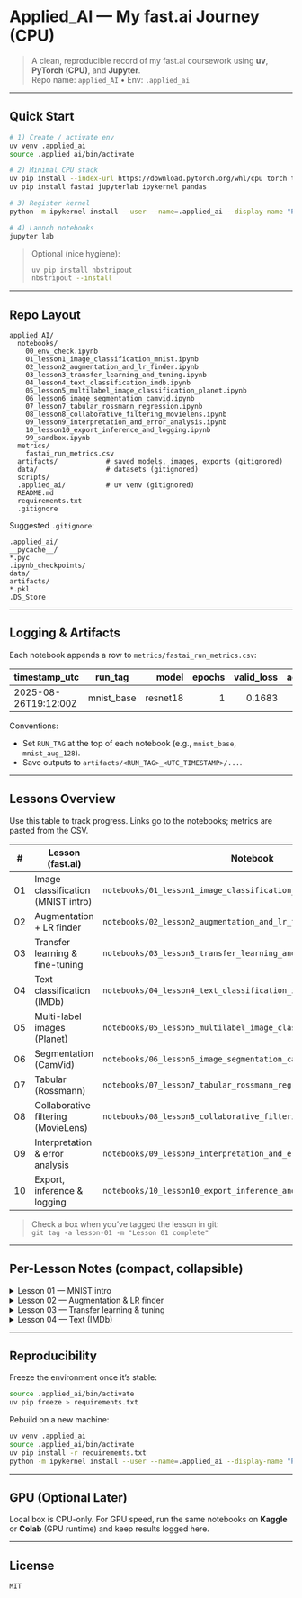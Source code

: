 # Applied_AI — My fast.ai Journey (CPU)

> A clean, reproducible record of my fast.ai coursework using **uv**, **PyTorch (CPU)**, and **Jupyter**.  
> Repo name: `applied_AI` • Env: `.applied_ai`

---

## Quick Start

```bash
# 1) Create / activate env
uv venv .applied_ai
source .applied_ai/bin/activate

# 2) Minimal CPU stack
uv pip install --index-url https://download.pytorch.org/whl/cpu torch torchvision torchaudio
uv pip install fastai jupyterlab ipykernel pandas

# 3) Register kernel
python -m ipykernel install --user --name=.applied_ai --display-name "Python (.applied_ai)"

# 4) Launch notebooks
jupyter lab
```

> Optional (nice hygiene):  
> ```bash
> uv pip install nbstripout
> nbstripout --install
> ```

---

## Repo Layout

```
applied_AI/
  notebooks/
    00_env_check.ipynb
    01_lesson1_image_classification_mnist.ipynb
    02_lesson2_augmentation_and_lr_finder.ipynb
    03_lesson3_transfer_learning_and_tuning.ipynb
    04_lesson4_text_classification_imdb.ipynb
    05_lesson5_multilabel_image_classification_planet.ipynb
    06_lesson6_image_segmentation_camvid.ipynb
    07_lesson7_tabular_rossmann_regression.ipynb
    08_lesson8_collaborative_filtering_movielens.ipynb
    09_lesson9_interpretation_and_error_analysis.ipynb
    10_lesson10_export_inference_and_logging.ipynb
    99_sandbox.ipynb
  metrics/
    fastai_run_metrics.csv
  artifacts/            # saved models, images, exports (gitignored)
  data/                 # datasets (gitignored)
  scripts/
  .applied_ai/          # uv venv (gitignored)
  README.md
  requirements.txt
  .gitignore
```

Suggested `.gitignore`:
```
.applied_ai/
__pycache__/
*.pyc
.ipynb_checkpoints/
data/
artifacts/
*.pkl
.DS_Store
```

---

## Logging & Artifacts

Each notebook appends a row to `metrics/fastai_run_metrics.csv`:

| timestamp_utc | run_tag | model | epochs | valid_loss | accuracy |
|---|---|---:|---:|---:|---:|
| 2025-08-26T19:12:00Z | mnist_base | resnet18 | 1 | 0.1683 | 0.9377 |

Conventions:
- Set `RUN_TAG` at the top of each notebook (e.g., `mnist_base`, `mnist_aug_128`).
- Save outputs to `artifacts/<RUN_TAG>_<UTC_TIMESTAMP>/...`.

---

## Lessons Overview

Use this table to track progress. Links go to the notebooks; metrics are pasted from the CSV.

| #  | Lesson (fast.ai)                                    | Notebook                                                    | Best metric | Status |
|----|------------------------------------------------------|-------------------------------------------------------------|------------:|:------:|
| 01 | Image classification (MNIST intro)                   | `notebooks/01_lesson1_image_classification_mnist.ipynb`     | `acc=…`     | [x]    |
| 02 | Augmentation + LR finder                             | `notebooks/02_lesson2_augmentation_and_lr_finder.ipynb`     | `acc=…`     | [ ]    |
| 03 | Transfer learning & fine-tuning                      | `notebooks/03_lesson3_transfer_learning_and_tuning.ipynb`   | `acc=…`     | [ ]    |
| 04 | Text classification (IMDb)                           | `notebooks/04_lesson4_text_classification_imdb.ipynb`       | `acc=…`     | [ ]    |
| 05 | Multi-label images (Planet)                          | `notebooks/05_lesson5_multilabel_image_classification_planet.ipynb` | `f1=…` | [ ]    |
| 06 | Segmentation (CamVid)                                | `notebooks/06_lesson6_image_segmentation_camvid.ipynb`      | `dice=…`    | [ ]    |
| 07 | Tabular (Rossmann)                                   | `notebooks/07_lesson7_tabular_rossmann_regression.ipynb`    | `rmse=…`    | [ ]    |
| 08 | Collaborative filtering (MovieLens)                  | `notebooks/08_lesson8_collaborative_filtering_movielens.ipynb` | `rmse=…` | [ ]    |
| 09 | Interpretation & error analysis                      | `notebooks/09_lesson9_interpretation_and_error_analysis.ipynb` | `—`     | [ ]    |
| 10 | Export, inference & logging                          | `notebooks/10_lesson10_export_inference_and_logging.ipynb`  | `—`         | [ ]    |

> Check a box when you’ve tagged the lesson in git:  
> `git tag -a lesson-01 -m "Lesson 01 complete"`

---

## Per-Lesson Notes (compact, collapsible)

<details><summary>Lesson 01 — MNIST intro</summary>

**Goal**: Baseline image classifier; understand `DataLoaders`, `vision_learner`, `fine_tune`.  
**Run tags**: `mnist_base`, `mnist_aug_128`  
**What I learned**:
- Transfer learning basics (ResNet18), `fine_tune(1)`
- Quick metrics logging pattern
- How aug + image size affect accuracy/time

</details>

<details><summary>Lesson 02 — Augmentation & LR finder</summary>

**Goal**: Use `aug_transforms`, `lr_find`, discriminative LRs.  
**Run tags**: `mnist_tuned`  
**Notes**:
- Pick `base_lr` from `lr_find()`
- `fit_one_cycle` vs `fine_tune` tradeoffs

</details>

<details><summary>Lesson 03 — Transfer learning & tuning</summary>

**Goal**: Unfreeze, discriminative learning rates, regularization.  
**Notes**: …

</details>

<details><summary>Lesson 04 — Text (IMDb)</summary>

**Goal**: AWD-LSTM classifier on IMDb SAMPLE/IMDb.  
**Notes**: …

</details>

<!-- Repeat the pattern through Lesson 10 -->

---

## Reproducibility

Freeze the environment once it’s stable:
```bash
source .applied_ai/bin/activate
uv pip freeze > requirements.txt
```

Rebuild on a new machine:
```bash
uv venv .applied_ai
source .applied_ai/bin/activate
uv pip install -r requirements.txt
python -m ipykernel install --user --name=.applied_ai --display-name "Python (.applied_ai)"
```

---

## GPU (Optional Later)

Local box is CPU-only. For GPU speed, run the same notebooks on **Kaggle** or **Colab** (GPU runtime) and keep results logged here.

---

## License

`MIT`